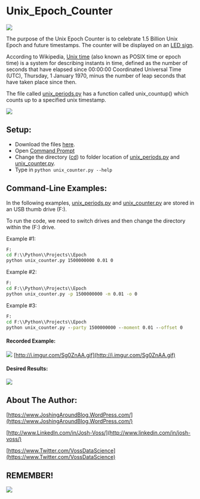 # Unix_Epoch_Counter

![](http://i.imgur.com/H4PDROU.jpg)


The purpose of the Unix Epoch Counter is to celebrate 1.5 Billion Unix Epoch and future timestamps. The counter will be displayed on an [LED sign](https://scontent.fdet1-1.fna.fbcdn.net/v/t1.0-9/19366127_1563430300374880_9164840505946069472_n.jpg?oh=a2e3adc5bf063309edc0df470d8cf6bf&oe=59CBB2DF).


According to Wikipedia, [Unix time](https://en.wikipedia.org/wiki/Unix_time) (also known as POSIX time or epoch time) is a system for describing instants in time, defined as the number of seconds that have elapsed since 00:00:00 Coordinated Universal Time (UTC), Thursday, 1 January 1970, minus the number of leap seconds that have taken place since then.

The file called [unix_periods.py](https://github.com/vdatasci/Unix_Epoch_Counter/blob/master/unix_period.py) has a function called unix_countup() which counts up to a specified unix timestamp.

![](https://media.giphy.com/media/NuLThwEkFqhXO/giphy.gif)

## Setup:
* Download the files [here](https://github.com/vdatasci/Unix_Epoch_Counter/archive/master.zip).
* Open [Command Prompt](file:///C:\Windows\System32\cmd.exe)
* Change the directory ([cd](https://en.wikipedia.org/wiki/Cd_(command))) to folder location of [unix_periods.py](https://github.com/vdatasci/Unix_Epoch_Counter/blob/master/unix_period.py) and [unix_counter.py](https://github.com/vdatasci/Unix_Epoch_Counter/blob/master/unix_counter.py).
* Type in ```python unix_counter.py --help```



## Command-Line Examples:
In the following examples, [unix_periods.py](https://github.com/vdatasci/Unix_Epoch_Counter/blob/master/unix_period.py) and [unix_counter.py](https://github.com/vdatasci/Unix_Epoch_Counter/blob/master/unix_counter.py) are stored in an USB thumb drive (F:). 

To run the code, we need to switch drives and then change the directory within the (F:) drive.

Example #1:
```cmd
F:
cd F:\\Python\\Projects\\Epoch
python unix_counter.py 1500000000 0.01 0
```
 
Example #2:
```cmd
F:
cd F:\\Python\\Projects\\Epoch
python unix_counter.py -p 1500000000 -m 0.01 -o 0
```

Example #3:
```cmd
F:
cd F:\\Python\\Projects\\Epoch
python unix_counter.py --party 1500000000 --moment 0.01 --offset 0
```

#### Recorded Example:

![](https://github.com/vdatasci/Unix_Epoch_Counter/blob/master/unix_epoch_live_example.gif?raw=true)
[http://i.imgur.com/Sg0ZnAA.gif](http://i.imgur.com/Sg0ZnAA.gif)


#### Desired Results:
![](https://media.giphy.com/media/3KC2jD2QcBOSc/giphy.gif)

## About The Author:
[https://www.JoshingAroundBlog.WordPress.com/](https://www.JoshingAroundBlog.WordPress.com/)

[http://www.LinkedIn.com/in/Josh-Voss/](http://www.linkedin.com/in/josh-voss/)

[https://www.Twitter.com/VossDataScience](https://www.Twitter.com/VossDataScience)


## REMEMBER!

![](http://i.imgur.com/vmo1IYJ.jpg)
